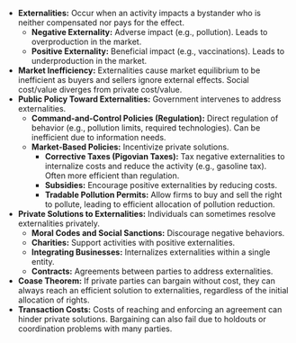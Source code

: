 
- **Externalities:** Occur when an activity impacts a bystander who is neither compensated nor pays for the effect.
    - **Negative Externality:** Adverse impact (e.g., pollution). Leads to overproduction in the market.
    - **Positive Externality:** Beneficial impact (e.g., vaccinations). Leads to underproduction in the market.
- **Market Inefficiency:** Externalities cause market equilibrium to be inefficient as buyers and sellers ignore external effects. Social cost/value diverges from private cost/value.
- **Public Policy Toward Externalities:** Government intervenes to address externalities.
    - **Command-and-Control Policies (Regulation):** Direct regulation of behavior (e.g., pollution limits, required technologies). Can be inefficient due to information needs.
    - **Market-Based Policies:** Incentivize private solutions.
        - **Corrective Taxes (Pigovian Taxes):** Tax negative externalities to internalize costs and reduce the activity (e.g., gasoline tax). Often more efficient than regulation.
        - **Subsidies:** Encourage positive externalities by reducing costs.
        - **Tradable Pollution Permits:** Allow firms to buy and sell the right to pollute, leading to efficient allocation of pollution reduction.
- **Private Solutions to Externalities:** Individuals can sometimes resolve externalities privately.
    - **Moral Codes and Social Sanctions:** Discourage negative behaviors.
    - **Charities:** Support activities with positive externalities.
    - **Integrating Businesses:** Internalizes externalities within a single entity.
    - **Contracts:** Agreements between parties to address externalities.
- **Coase Theorem:** If private parties can bargain without cost, they can always reach an efficient solution to externalities, regardless of the initial allocation of rights.
- **Transaction Costs:** Costs of reaching and enforcing an agreement can hinder private solutions. Bargaining can also fail due to holdouts or coordination problems with many parties.